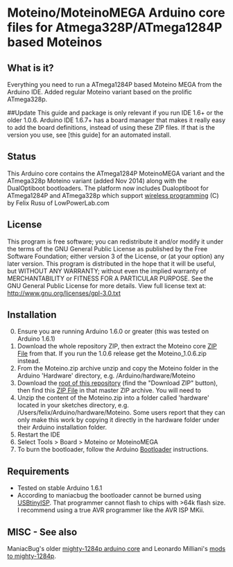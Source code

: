 # Moteino/MoteinoMEGA Arduino core files for Atmega328P/ATmega1284P based Moteinos

## What is it?
Everything you need to run a ATmega1284P based Moteino MEGA from the Arduino IDE.
Added regular Moteino variant based on the prolific ATmega328p.

##Update
This guide and package is only relevant if you run IDE 1.6+ or the older 1.0.6.
Arduino IDE 1.6.7+ has a board manager that makes it really easy to add the board definitions, instead of using these ZIP files.
If that is the version you use, see [this guide] for an automated install.

## Status
This Arduino core contains the ATmega1284P MoteinoMEGA variant and the ATmega328p Moteino variant (added Nov 2014) along with the DualOptiboot bootloaders.
The platform now includes Dualoptiboot for ATmega1284P and ATmega328p which support [wireless programming](http://lowpowerlab.com/blog/category/moteino/wireless-programming/) (C) by Felix Rusu of LowPowerLab.com

## License
This program is free software; you can redistribute it and/or modify it under the terms of the GNU General Public License as published by the Free Software Foundation; either version 3 of the License, or (at your option) any later version. This program is distributed in the hope that it will be useful, but WITHOUT ANY WARRANTY; without even the implied warranty of MERCHANTABILITY or FITNESS FOR A PARTICULAR PURPOSE. See the GNU General Public License for more details. View full license text at: http://www.gnu.org/licenses/gpl-3.0.txt

## Installation

0. Ensure you are running Arduino 1.6.0 or greater (this was tested on Arduino 1.6.1)
1. Download the whole repository ZIP, then extract the Moteino core [ZIP File](https://github.com/LowPowerLab/Moteino/blob/master/MEGA/Core/Moteino.zip) from that. If you run the 1.0.6 release get the Moteino_1.0.6.zip instead.
2. From the Moteino.zip archive unzip and copy the Moteino folder in the Arduino 'Hardware' directory, e.g. /Arduino/hardware/Moteino
1. Download the [root of this repository](https://github.com/LowPowerLab/Moteino) (find the "Download ZIP" button), then find this [ZIP File](https://github.com/LowPowerLab/Moteino/blob/master/MEGA/Core/Moteino.zip) in that master ZIP archive. You will need to 
2. Unzip the content of the Moteino.zip into a folder called 'hardware' located in your sketches directory, e.g. /Users/felix/Arduino/hardware/Moteino. Some users report that they can only make this work by copying it directly in the hardware folder under their Arduino installation folder.
3. Restart the IDE
4. Select Tools > Board > Moteino or MoteinoMEGA
5. To burn the bootloader, follow the Arduino [Bootloader](http://arduino.cc/en/Hacking/Bootloader) instructions.

## Requirements
* Tested on stable Arduino 1.6.1
* According to maniacbug the bootloader cannot be burned using [USBtinyISP](http://www.ladyada.net/make/usbtinyisp/). That programmer cannot flash to chips with >64k flash size. I recommend using a true AVR programmer like the AVR ISP MKii.

## MISC - See also
ManiacBug's older [mighty-1284p arduino core](http://maniacbug.wordpress.com/2011/11/27/arduino-on-atmega1284p-4/) and 
Leonardo Milliani's [mods to mighty-1284p](http://www.leonardomiliani.com/2014/core-per-atmega644p1284p-aggiornato-per-lide-1-5-6-r2/).